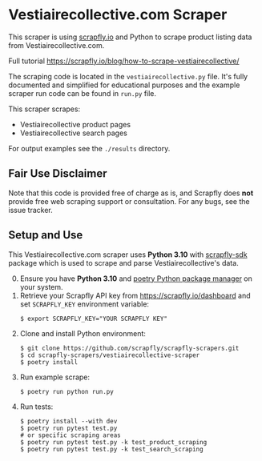# Vestiairecollective.com Scraper

This scraper is using [scrapfly.io](https://scrapfly.io/) and Python to scrape product listing data from Vestiairecollective.com. 

Full tutorial <https://scrapfly.io/blog/how-to-scrape-vestiairecollective/>

The scraping code is located in the `vestiairecollective.py` file. It's fully documented and simplified for educational purposes and the example scraper run code can be found in `run.py` file.

This scraper scrapes:
- Vestiairecollective product pages
- Vestiairecollective search pages

For output examples see the `./results` directory.

## Fair Use Disclaimer

Note that this code is provided free of charge as is, and Scrapfly does __not__ provide free web scraping support or consultation. For any bugs, see the issue tracker.

## Setup and Use

This Vestiairecollective.com scraper uses __Python 3.10__ with [scrapfly-sdk](https://pypi.org/project/scrapfly-sdk/) package which is used to scrape and parse Vestiairecollective's data.

0. Ensure you have __Python 3.10__ and [poetry Python package manager](https://python-poetry.org/docs/#installation) on your system.
1. Retrieve your Scrapfly API key from <https://scrapfly.io/dashboard> and set `SCRAPFLY_KEY` environment variable:
    ```shell
    $ export SCRAPFLY_KEY="YOUR SCRAPFLY KEY"
    ```
2. Clone and install Python environment:
    ```shell
    $ git clone https://github.com/scrapfly/scrapfly-scrapers.git
    $ cd scrapfly-scrapers/vestiairecollective-scraper
    $ poetry install
    ```
3. Run example scrape:
    ```shell
    $ poetry run python run.py
    ```
4. Run tests:
    ```shell
    $ poetry install --with dev
    $ poetry run pytest test.py
    # or specific scraping areas
    $ poetry run pytest test.py -k test_product_scraping
    $ poetry run pytest test.py -k test_search_scraping
    ```


